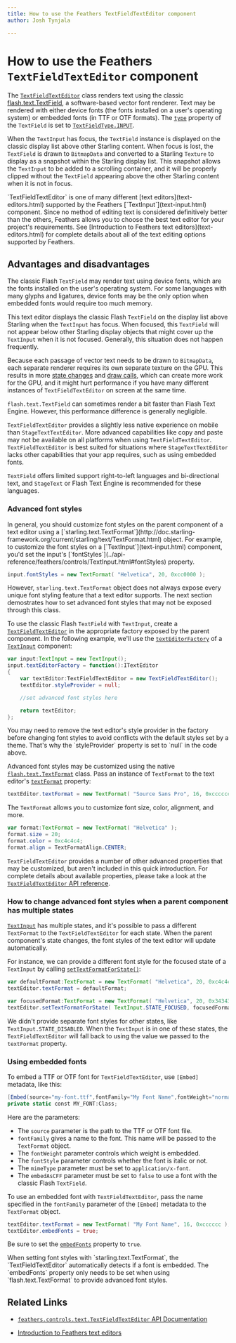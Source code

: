 ```yaml
---
title: How to use the Feathers TextFieldTextEditor component  
author: Josh Tynjala

---
```

# How to use the Feathers `TextFieldTextEditor` component

The [`TextFieldTextEditor`](../api-reference/feathers/controls/text/TextFieldTextEditor.html) class renders text using the classic [flash.text.TextField](http://help.adobe.com/en_US/FlashPlatform/reference/actionscript/3/flash/text/TextField.html), a software-based vector font renderer. Text may be rendered with either device fonts (the fonts installed on a user's operating system) or embedded fonts (in TTF or OTF formats). The [`type`](http://help.adobe.com/en_US/FlashPlatform/reference/actionscript/3/flash/text/TextField.html#type) property of the `TextField` is set to [`TextFieldType.INPUT`](http://help.adobe.com/en_US/FlashPlatform/reference/actionscript/3/flash/text/TextFieldType.html#INPUT).

When the `TextInput` has focus, the `TextField` instance is displayed on the classic display list above other Starling content. When focus is lost, the `TextField` is drawn to `BitmapData` and converted to a Starling `Texture` to display as a snapshot within the Starling display list. This snapshot allows the `TextInput` to be added to a scrolling container, and it will be properly clipped without the `TextField` appearing above the other Starling content when it is not in focus.

<aside class="info">`TextFieldTextEditor` is one of many different [text editors](text-editors.html) supported by the Feathers [`TextInput`](text-input.html) component. Since no method of editing text is considered definitively better than the others, Feathers allows you to choose the best text editor for your project's requirements. See [Introduction to Feathers text editors](text-editors.html) for complete details about all of the text editing options supported by Feathers.</aside>

## Advantages and disadvantages

The classic Flash `TextField` may render text using device fonts, which are the fonts installed on the user's operating system. For some languages with many glyphs and ligatures, device fonts may be the only option when embedded fonts would require too much memory.

This text editor displays the classic Flash `TextField` on the display list above Starling when the `TextInput` has focus. When focused, this `TextField` will not appear below other Starling display objects that might cover up the `TextInput` when it is not focused. Generally, this situation does not happen frequently.

Because each passage of vector text needs to be drawn to `BitmapData`, each separate renderer requires its own separate texture on the GPU. This results in more [state changes](http://wiki.starling-framework.org/manual/performance_optimization#minimize_state_changes) and [draw calls](faq/draw-calls.html), which can create more work for the GPU, and it might hurt performance if you have many different instances of `TextFieldTextEditor` on screen at the same time.

`flash.text.TextField` can sometimes render a bit faster than Flash Text Engine. However, this performance difference is generally negligible.

`TextFieldTextEditor` provides a slightly less native experience on mobile than `StageTextTextEditor`. More advanced capabilities like copy and paste may not be available on all platforms when using `TextFieldTextEditor`. `TextFieldTextEditor` is best suited for situations where `StageTextTextEditor` lacks other capabilities that your app requires, such as using embedded fonts.

`TextField` offers limited support right-to-left languages and bi-directional text, and `StageText` or Flash Text Engine is recommended for these languages.

### Advanced font styles

<aside class="info">In general, you should customize font styles on the parent component of a text editor using a [`starling.text.TextFormat`](http://doc.starling-framework.org/current/starling/text/TextFormat.html) object. For example, to customize the font styles on a [`TextInput`](text-input.html) component, you'd set the input's [`fontStyles`](../api-reference/feathers/controls/TextInput.html#fontStyles) property.

``` actionscript
input.fontStyles = new TextFormat( "Helvetica", 20, 0xcc0000 );
```

However, `starling.text.TextFormat` object does not always expose every unique font styling feature that a text editor supports. The next section demostrates how to set advanced font styles that may not be exposed through this class.</aside>

To use the classic Flash `TextField` with `TextInput`, create a [`TextFieldTextEditor`](../api-reference/feathers/controls/text/TextFieldTextEditor.html) in the appropriate factory exposed by the parent component. In the following example, we'll use the [`textEditorFactory`](../api-reference/feathers/controls/TextInput.html#textEditorFactory) of a [`TextInput`](text-input.html) component:

``` actionscript
var input:TextInput = new TextInput();
input.textEditorFactory = function():ITextEditor
{
	var textEditor:TextFieldTextEditor = new TextFieldTextEditor();
	textEditor.styleProvider = null;

	//set advanced font styles here

	return textEditor;
};
```

<aside class="info">You may need to remove the text editor's style provider in the factory before changing font styles to avoid conflicts with the default styles set by a theme. That's why the `styleProvider` property is set to `null` in the code above.</aside>

Advanced font styles may be customized using the native [`flash.text.TextFormat`](http://help.adobe.com/en_US/FlashPlatform/reference/actionscript/3/flash/text/TextFormat.html) class. Pass an instance of `TextFormat` to the text editor's [`textFormat`](../api-reference/feathers/controls/text/TextFieldTextEditor.html#textFormat) property:

``` actionscript
textEditor.textFormat = new TextFormat( "Source Sans Pro", 16, 0xcccccc );
```

The `TextFormat` allows you to customize font size, color, alignment, and more.

``` actionscript
var format:TextFormat = new TextFormat( "Helvetica" );
format.size = 20;
format.color = 0xc4c4c4;
format.align = TextFormatAlign.CENTER;
```

`TextFieldTextEditor` provides a number of other advanced properties that may be customized, but aren't included in this quick introduction. For complete details about available properties, please take a look at the [`TextFieldTextEditor` API reference](../api-reference/feathers/controls/text/TextFieldTextEditor.html).

### How to change advanced font styles when a parent component has multiple states

[`TextInput`](text-input.html) has multiple states, and it's possible to pass a different `TextFormat` to the `TextFieldTextEditor` for each state. When the parent component's state changes, the font styles of the text editor will update automatically.

For instance, we can provide a different font style for the focused state of a `TextInput` by calling [`setTextFormatForState()`](../api-reference/feathers/controls/text/TextFieldTextEditor.html#setTextFormatForState()):

``` actionscript
var defaultFormat:TextFormat = new TextFormat( "Helvetica", 20, 0xc4c4c4 );
textEditor.textFormat = defaultFormat;

var focusedFormat:TextFormat = new TextFormat( "Helvetica", 20, 0x343434 );
textEditor.setTextFormatForState( TextInput.STATE_FOCUSED, focusedFormat );
```

We didn't provide separate font styles for other states, like `TextInput.STATE_DISABLED`. When the `TextInput` is in one of these states, the `TextFieldTextEditor` will fall back to using the value we passed to the `textFormat` property.

### Using embedded fonts

To embed a TTF or OTF font for `TextFieldTextEditor`, use `[Embed]` metadata, like this:

``` actionscript
[Embed(source="my-font.ttf",fontFamily="My Font Name",fontWeight="normal",fontStyle="normal",mimeType="application/x-font",embedAsCFF="false")]
private static const MY_FONT:Class;
```

Here are the parameters:

-   The `source` parameter is the path to the TTF or OTF font file.
-   `fontFamily` gives a name to the font. This name will be passed to the `TextFormat` object.
-   The `fontWeight` parameter controls which weight is embedded.
-   The `fontStyle` parameter controls whether the font is italic or not.
-   The `mimeType` parameter must be set to `application/x-font`.
-   The `embedAsCFF` parameter must be set to `false` to use a font with the classic Flash `TextField`.

To use an embedded font with `TextFieldTextEditor`, pass the name specified in the `fontFamily` parameter of the `[Embed]` metadata to the `TextFormat` object.

``` actionscript
textEditor.textFormat = new TextFormat( "My Font Name", 16, 0xcccccc );
textEditor.embedFonts = true;
```

Be sure to set the [`embedFonts`](../api-reference/feathers/controls/text/TextFieldTextEditor.html#embedFonts) property to `true`.

<aside class="info">When setting font styles with `starling.text.TextFormat`, the `TextFieldTextEditor` automatically detects if a font is embedded. The `embedFonts` property only needs to be set when using `flash.text.TextFormat` to provide advanced font styles.</aside>

## Related Links

-   [`feathers.controls.text.TextFieldTextEditor` API Documentation](../api-reference/feathers/controls/text/TextFieldTextEditor.html)

-   [Introduction to Feathers text editors](text-editors.html)